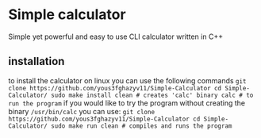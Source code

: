 # Simple calculator
Simple yet powerful and easy to use CLI calculator written in C++
## installation
to install the calculator on linux you can use the following commands
`
git clone https://github.com/yous3fghazyv11/Simple-Calculator
cd Simple-Calculator/
sudo make install clean # creates 'calc' binary
calc # to run the program
`
if you would like to try the program without creating the binary `/usr/bin/calc` you can use:
`
git clone https://github.com/yous3fghazyv11/Simple-Calculator
cd Simple-Calculator/
sudo make run clean # compiles and runs the program
`
